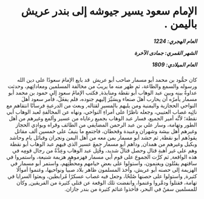 <h1 dir="rtl">الإمام سعود يسير جيوشه إلى بندر عريش باليمن .</h1>

<h5 dir="rtl">العام الهجري:  1224

الشهر القمري: جمادى الآخرة

العام الميلادي: 1809</h5>

<p dir="rtl">كان حمُّود بن محمد أبو مسمار صاحب أبو عريش  قد بايع الإمامَ سعودًا على دين الله ورسوله والسمع والطاعة، ثم ظهر منه ما يريبُ من مخالفة المسلمين ومعاداتِهم، وحدثت عداوةٌ بينه وبين عبد الوهاب أبو نقطة ومنابذة, فكتب الإمامُ سعود إلى حمود بن محمد أبو مسمار يأمرُه أن يحارب أهلَ صنعاء ويسَيِّرَ إليهم جنوده، فلم يفعَلْ، فأمر سعود أهلَ النواحي الحجازية واليمنية ومن يليهم بالمسيرِ لقتاله, وبعث من الدرعيةِ فرسانًا انتقاهم مع نائِبِه غصاب العتيبي، وجعله ناظرًا على أمراءِ النواحي، ونهاه عن المخالفةِ لعبد الوهاب أبي نقطة؛ لأنَّه أمير الجميع، فسار عبد الوهاب بجميع رعاياه من عسير وألمع وغيرهم من أهل الطور وتهامة، وسار علي بن عبد الرحمن المضايفي من الطائف وقراه وبوادي الحجاز وغيرهم أهل بيشة وشهران وعبيدة وقحطان، فاجتمع ما ينيفُ على خمسين ألف مقاتل يقودُهم أبو نقطة, ثم حشد أبو مسمار بمن معه من أهل اليمن ونجران وقبائل يام وحاشد وبكيل وغيرهم من همدان, وداهم أبو مسمار جمعَ عسير الذي فيهم عبد الوهاب أبو نقطة وهم على غير أهبةِ قتال وحصل قتالٌ شديد، وقُتِل عبد الوهاب وعِدَّةٌ من رجال قومِه في هذه الواقعة, ثم كرَّت الجموع على قوم أبي مسمار فهزموهم هزيمة شنيعة، واستمروا في ساقتهم يقتُلون ويغنمون، واستولوا على بعضِ خيامهم ومحطَّتِهم، واستمر أبو مسمار في الهزيمة إلى حصنه أبو عريش، وأخذ المسلمون ظاهر بلاد صبيا ونواحيها، وغنموا أموالًا كثيرة, واستولوا على حصنها صُلحًا، وجعل فيه غصاب عسكرًا مُرابطين، وبعثوا السرايا في تهامة، فقتلوا ودمَّروا وغنموا، وانفضت تلك الوقعة عن قتلى كثيرة من الفريقين, وكان للمسلمين سفنٌ في البحر، فأخذوا غنائم كثيرة من بندر جازان.</p></br>
